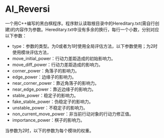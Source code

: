 # AI_Reversi

一个用C++编写的黑白棋程序。程序默认读取根目录中的Hereditary.txt(需自行创建)的内容作为参数。Hereditary.txt中没有多余的换行，每行一个小数，分别对应以下参数：

* type：参数的类型。为0或者为1时使用全局评估方法，以下参数使用；为2时使用模块评估方法，
* move_initial_power：行动力差距造成的初始影响力。
* move_diff_power：行动力差距造成的影响力。
* corner_power：角落子的影响力。
* edge_power：边缘子的影响力。
* near_corner_power：靠近角落子的影响力。
* near_edge_power：靠近边缘子的影响力。
* stable_power：稳定子的影响力。
* fake_stable_power：伪稳定子的影响力。
* unstable_power：不稳定子的影响力。
* non_current_move_power：非当前行动对象的行动力修正值。
* importance_power：棋子的影响力。

当参数为2时，以下的参数为每个模块的权重。